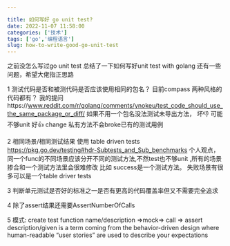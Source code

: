 ```yaml
---

title: 如何写好 go unit test?
date: 2022-11-07 11:58:00
categories: ['技术']
tags: ['go','编程语言']
slug: how-to-write-good-go-unit-test
---
```


之前没怎么写过go unit test 总结了一下如何写好unit test with golang 还有一些问题，希望大佬指正思路

1 测试代码是否和被测代码是否应该使用相同的包名？
目前compass 两种风格的代码都有？
 我的提问https://www.reddit.com/r/golang/comments/ynokeu/test_code_should_use_the_same_package_or_diff/
如果不用一个包名没法测试未导出方法，
坏:-1: 可能不够unit
好:+1: change 私有方法不会broke已有的测试用例

2 相同场景/相同测试结果 使用 table driven tests
 https://pkg.go.dev/testing#hdr-Subtests_and_Sub_benchmarks
个人观点，同一个func的不同场景应该分开不同的测试方法,不然test也不够unit ,所有的场景掺合和一个测试方法里会很难修改
比如 success是一个测试方法。
失败场景有很多可以是一个table driver tests

3 判断单元测试是否好的标准之一是否有更高的代码覆盖率但又不需要完全追求

4 除了assert结果还需要AssertNumberOfCalls

5 模式: create test function name/description =>mock=> call => assert
 description/given is a term coming from the behavior-driven design where human-readable “user stories” are used to describe your expectations
